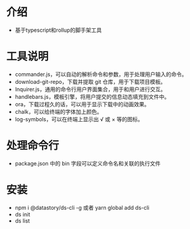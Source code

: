 # 介绍

- 基于typescript和rollup的脚手架工具

# 工具说明

- commander.js，可以自动的解析命令和参数，用于处理用户输入的命令。
- download-git-repo，下载并提取 git 仓库，用于下载项目模板。
- Inquirer.js，通用的命令行用户界面集合，用于和用户进行交互。
- handlebars.js，模板引擎，将用户提交的信息动态填充到文件中。
- ora，下载过程久的话，可以用于显示下载中的动画效果。
- chalk，可以给终端的字体加上颜色。
- log-symbols，可以在终端上显示出 √ 或 × 等的图标。

# 处理命令行

- package.json 中的 bin 字段可以定义命令名和关联的执行文件

# 安装

- npm i @datastory/ds-cli -g 或者 yarn global add ds-cli
- ds init <template-name> <app-name>
- ds list
